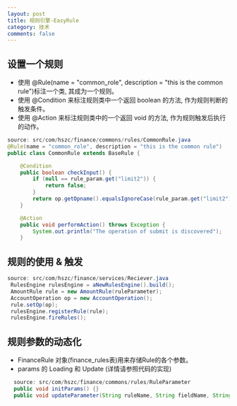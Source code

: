 ```yaml
---
layout: post
title: 规则引擎-EasyRule
category: 技术
comments: false
---
```



## 设置一个规则
* 使用 @Rule(name = "common_role", description = "this is the common rule")标注一个类, 其成为一个规则。
* 使用 @Condition 来标注规则类中一个返回 boolean 的方法, 作为规则判断的触发条件。
* 使用 @Action 来标注规则类中的一个返回 void 的方法, 作为规则触发后执行的动作。

```java
source: src/com/hszc/finance/commons/rules/CommonRule.java
@Rule(name = "common_role", description = "this is the common rule")
public class CommonRule extends BaseRule {

    @Condition
    public boolean checkInput() {
        if (null == rule_param.get("limit2")) {
            return false;
        }
        return op.getOpname().equalsIgnoreCase(rule_param.get("limit2").toString());
    }

    @Action
    public void performAction() throws Exception {
        System.out.println("The operation of submit is discovered");
    }
```

## 规则的使用 & 触发
```java
source: src/com/hszc/finance/services/Reciever.java
 RulesEngine rulesEngine = aNewRulesEngine().build();
 AmountRule rule = new AmountRule(ruleParameter);
 AccountOperation op = new AccountOperation();
 rule.setOp(op);
 rulesEngine.registerRule(rule);
 rulesEngine.fireRules();
```


## 规则参数的动态化
* FinanceRule 对象(finance_rules表)用来存储Rule的各个参数。
* params 的 Loading 和 Update (详情请参照代码的实现)

```java
  source: src/com/hszc/finance/commons/rules/RuleParameter
  public void initParams() {}
  public void updateParameter(String ruleName, String fieldName, String fieldValue) {}
```








